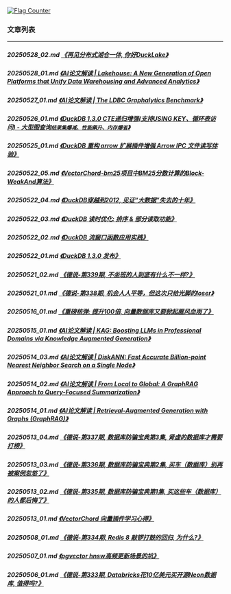<a rel="nofollow" href="http://info.flagcounter.com/h9V1"  ><img src="http://s03.flagcounter.com/count/h9V1/bg_FFFFFF/txt_000000/border_CCCCCC/columns_2/maxflags_12/viewers_0/labels_0/pageviews_0/flags_0/"  alt="Flag Counter"  border="0"  ></a>  
  
### 文章列表  
----  
##### 20250528_02.md   [《再见分布式湖仓一体, 你好DuckLake》](20250528_02.md)  
##### 20250528_01.md   [《AI论文解读 | Lakehouse: A New Generation of Open Platforms that Unify Data Warehousing and Advanced Analytics》](20250528_01.md)  
##### 20250527_01.md   [《AI论文解读 | The LDBC Graphalytics Benchmark》](20250527_01.md)  
##### 20250526_01.md   [《DuckDB 1.3.0 CTE递归增强(支持USING KEY、循环表访问) - 大型图查询`结果集爆减、性能飙升、内存爆省`》](20250526_01.md)  
##### 20250525_01.md   [《DuckDB 重构 arrow 扩展插件增强 Arrow IPC 文件读写体验》](20250525_01.md)  
##### 20250522_05.md   [《VectorChord-bm25项目中BM25分数计算的Block-WeakAnd算法》](20250522_05.md)  
##### 20250522_04.md   [《DuckDB穿越到2012, 见证“大数据”失去的十年》](20250522_04.md)  
##### 20250522_03.md   [《DuckDB 读时优化: 排序 & 部分读取功能》](20250522_03.md)  
##### 20250522_02.md   [《DuckDB 流窗口函数应用实践》](20250522_02.md)  
##### 20250522_01.md   [《DuckDB 1.3.0 发布》](20250522_01.md)  
##### 20250521_02.md   [《德说-第339期, 不坐班的人到底有什么不一样?》](20250521_02.md)  
##### 20250521_01.md   [《德说-第338期, 机会人人平等，但这次只给光脚的loser》](20250521_01.md)  
##### 20250516_01.md   [《重磅核弹: 提升100倍, 向量数据库又要掀起腥风血雨了》](20250516_01.md)  
##### 20250515_01.md   [《AI论文解读 | KAG: Boosting LLMs in Professional Domains via Knowledge Augmented Generation》](20250515_01.md)  
##### 20250514_03.md   [《AI论文解读 | DiskANN: Fast Accurate Billion-point Nearest Neighbor Search on a Single Node》](20250514_03.md)  
##### 20250514_02.md   [《AI论文解读 | From Local to Global: A GraphRAG Approach to Query-Focused Summarization》](20250514_02.md)  
##### 20250514_01.md   [《AI论文解读 | Retrieval-Augmented Generation with Graphs (GraphRAG)》](20250514_01.md)  
##### 20250513_04.md   [《德说-第337期, 数据库防骗宝典第3集, 肾虚的数据库才需要打榜》](20250513_04.md)  
##### 20250513_03.md   [《德说-第336期, 数据库防骗宝典第2集, 买车（数据库）别再被案例忽悠了》](20250513_03.md)  
##### 20250513_02.md   [《德说-第335期, 数据库防骗宝典第1集, 买这些车（数据库）的人都后悔了》](20250513_02.md)  
##### 20250513_01.md   [《VectorChord 向量插件学习心得》](20250513_01.md)  
##### 20250508_01.md   [《德说-第334期, Redis 8 敲锣打鼓的回归, 为什么?》](20250508_01.md)  
##### 20250507_01.md   [《pgvector hnsw高频更新场景的坑》](20250507_01.md)  
##### 20250506_01.md   [《德说-第333期, Databricks花10亿美元买开源Neon数据库, 值得吗?》](20250506_01.md)  
